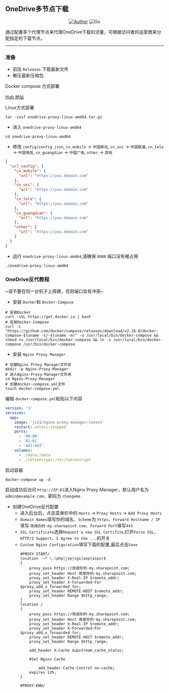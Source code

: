 ## OneDrive多节点下载

<p align="center">
    <a href="https://github.com/XiYan233"><img alt="Author" src="https://img.shields.io/badge/author-XiYan233-blueviolet"/></a>
    <img alt="Go" src="https://img.shields.io/badge/code-Go-success"/>
</p>
通过配置多个代理节点来代理OneDrive下载的流量，可根据访问者的运营商来分配指定的下载节点。

------
### 准备
- 前往 `Releases` 下载最新文件
- 解压最新压缩包

Docker compose 方式部署

[Hub 地址](https://hub.docker.com/r/xiyan233/onedrive_multi_node_proxy)

Linux方式部署
```shell
tar -zxvf onedrive-proxy-linux-amd64.tar.gz
```
- 进入 `onedrive-proxy-linux-amd64`
```shell
cd onedrive-proxy-linux-amd64
```
- 修改 `config/config.json`, `cn_mobile` -> `中国移动`, `cn_uni` -> `中国联通`, `cn_tele` -> `中国电信`, `cn_guangdian` -> `中国广电`, `other` -> `其他`
```json
{
  "url_config": {
    "cn_mobile": {
      "url": "https://you.domain.com"
    },
    "cn_uni": {
      "url": "https://you.domain.com"
    },
    "cn_tele": {
      "url": "https://you.domain.com"
    },
    "cn_guangdian": {
      "url": "https://you.domain.com"
    },
    "other": {
      "url": "https://you.domain.com"
    }
  }
}
```

- 运行 `onedrive-proxy-linux-amd64`,请确保 `8080` 端口没有被占用
```shell
./onedrive-proxy-linux-amd64
```
### OneDrive反代教程
~请不要在同一台机子上搭建，否则端口会有冲突~
- 安装 `Docker`和 `Docker-Compose`
```shell
# 安装Docker
curl -sSL https://get.docker.io | bash
# 安装Docker-Compose
curl -L "https://github.com/docker/compose/releases/download/v2.16.0/docker-compose-$(uname -s)-$(uname -m)" -o /usr/local/bin/docker-compose && chmod +x /usr/local/bin/docker-compose && ln -s /usr/local/bin/docker-compose /usr/bin/docker-compose
```
- 安装 `Nginx Proxy Manager`
```shell
# 创建Nginx Proxy Manager文件夹
mkdir -p Nginx-Proxy-Manager
# 进入Nginx-Proxy-Manager文件夹
cd Nginx-Proxy-Manager
# 创建docker-compose.yml文件
touch docker-compose.yml
```
编辑 `docker-compose.yml`粘贴以下内容
```yaml
version: '3'
services:
  app:
    image: 'jc21/nginx-proxy-manager:latest'
    restart: unless-stopped
    ports:
      - '80:80'
      - '81:81'
      - '443:443'
    volumes:
      - ./data:/data
      - ./letsencrypt:/etc/letsencrypt
```
启动容器
```shell
docker-compose up -d
```
启动成功后访问 `http://IP:81`进入Nginx Proxy Manager，默认用户名为 `admin@example.com`，密码为 `changeme`

- 创建OneDrive反代配置
    - 进入后台后，点击菜单栏中的 `Hosts` -> `Proxy Hosts` -> `Add Proxy Hosts`
    - `Domain Names`填写你的域名、`Scheme`为 `https`、`Forward Hostname / IP`填写 `改成你的-my.sharepoint.com`、`Forward Port`填写`443`
    - `SSL Certificate`选择`Request a new SSL Certifite`,打开`Force SSL`、`HTTP/2 Support`、`I Agree to the ...`的开关
    - `Custom Nginx Configuration`填写下面的配置,最后点击`Save`
        ```
        #PROXY-START/
        location  ~* \.(php|jsp|cgi|asp|aspx)$
        {
            proxy_pass https://改成你的-my.sharepoint.com;
            proxy_set_header Host 改成你的-my.sharepoint.com;
            proxy_set_header X-Real-IP $remote_addr;
            proxy_set_header X-Forwarded-For $proxy_add_x_forwarded_for;
            proxy_set_header REMOTE-HOST $remote_addr;   
            proxy_set_header Range $http_range;
        }
        location /
        {
            proxy_pass https://改成你的-my.sharepoint.com;
            proxy_set_header Host 改成你的-my.sharepoint.com;
            proxy_set_header X-Real-IP $remote_addr;
            proxy_set_header X-Forwarded-For $proxy_add_x_forwarded_for;
            proxy_set_header REMOTE-HOST $remote_addr;
            proxy_set_header Range $http_range; 
            
            add_header X-Cache $upstream_cache_status;
            
            #Set Nginx Cache
            
                add_header Cache-Control no-cache;
            expires 12h;
        }
        
        #PROXY-END/
        ```
